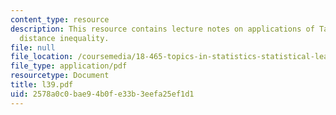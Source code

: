 ```yaml
---
content_type: resource
description: This resource contains lecture notes on applications of Talagrand?s convex-hull
  distance inequality.
file: null
file_location: /coursemedia/18-465-topics-in-statistics-statistical-learning-theory-spring-2007/2578a0c0bae94b0fe33b3eefa25ef1d1_l39.pdf
file_type: application/pdf
resourcetype: Document
title: l39.pdf
uid: 2578a0c0-bae9-4b0f-e33b-3eefa25ef1d1
---
```

